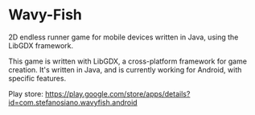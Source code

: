 # Wavy-Fish
2D endless runner game for mobile devices written in Java, using the LibGDX framework.

This game is written with LibGDX, a cross-platform framework for game creation.
It's written in Java, and is currently working for Android, with specific features.

Play store:
https://play.google.com/store/apps/details?id=com.stefanosiano.wavyfish.android

